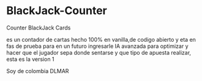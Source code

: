 # BlackJack-Counter
Counter BlackJack Cards


es un contador de cartas hecho 100% en vanilla,de codigo abierto y eta en fas de prueba para en un futuro ingresarle IA avanzada para optimizar y hacer que el jugador sepa donde sentarse y que tipo de apuesta realizar, esta es la version 1

Soy de colombia
DLMAR
